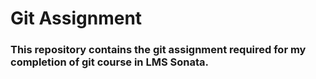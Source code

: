 # Git Assignment

### This repository contains the git assignment required for my completion of git course in LMS Sonata.
